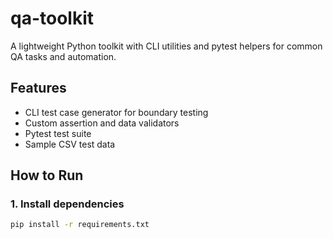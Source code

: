 # qa-toolkit
A lightweight Python toolkit with CLI utilities and pytest helpers for common QA tasks and automation.

## Features
- CLI test case generator for boundary testing
- Custom assertion and data validators
- Pytest test suite
- Sample CSV test data

## How to Run

### 1. Install dependencies
```bash
pip install -r requirements.txt
